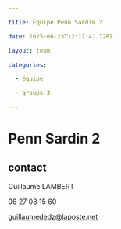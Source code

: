 ```yaml
---

title: Équipe Penn Sardin 2

date: 2025-06-23T12:17:41.726Z

layout: team

categories:

  - équipe

  - groupe-3

---
```


# Penn Sardin 2



## contact 

Guillaume LAMBERT

06 27 08 15 60

guillaumededz@laposte.net

